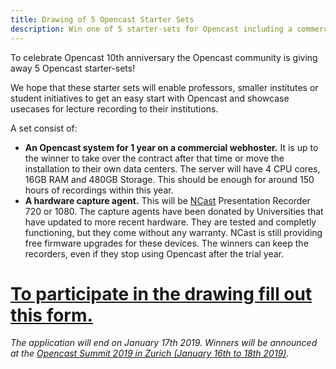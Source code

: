 ```yaml
---
title: Drawing of 5 Opencast Starter Sets
description: Win one of 5 starter-sets for Opencast including a commercially hosted Opencast for one year and a capture agent.
---
```


To celebrate Opencast 10th anniversary the Opencast community is giving away 5 Opencast starter-sets!

We hope that these starter sets will enable professors, smaller institutes or student initiatives to get an easy start with Opencast and showcase usecases for lecture recording to their institutions. 

A set consist of:

* **An Opencast system for 1 year on a commercial webhoster.** It is up to the winner to take over the contract after that time or move the installation to their own data centers. The server will have 4 CPU cores, 16GB RAM and 480GB Storage. This should be enough for around 150 hours of recordings within this year. 
* **A hardware capture agent.** This will be [NCast](https://www.ncast.com/) Presentation Recorder 720 or 1080. The capture agents have been donated by Universities that have updated to more recent hardware. They are tested and completly functioning, but they come without any warranty. NCast is still providing free firmware upgrades for these devices. The winners can keep the recorders, even if they stop using Opencast after the trial year.

# [To participate in the drawing fill out this form.](https://goo.gl/forms/1jLKAlXaelX5Lqqd2) 

*The application will end on January 17th 2019. Winners will be announced at the [Opencast Summit 2019 in Zurich (January 16th to 18th 2019)](https://blogs.ethz.ch/opencast2019/).*




